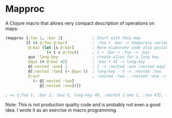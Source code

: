# Mapproc

A Clojure macro that allows very compact description of operations on maps:

```clojure
(mapproc {:foo 1, :bar 2}             ; Start with this map
         [t (+ @:foo @:bar)           ; :foo + :bar -> temporary variable t
          @:baz (let [s @:bar]        ; More elaborate code also possible...
                  (+ t s @:foo))      ; t + :bar + :foo -> :baz
          qux 'long-key               ; create alias for a long key
          @qux (+ @:baz 42)           ; :baz + 42 -> long-key 
          @[:nested :one] 1           ; 1 -> :nested :one (nested map)
          @[:nested :two] (- @qux 5)  ; long-key - 5 -> :nested :two
          @:out                       ; :nested :two - :nested :one -> :answer
            (- @[:nested :two]
               @[:nested :one])])

; => {:foo 1, :bar 2, :baz 6, long-key 48, :nested {:one 1, :two 43}, :out 42}
```

Note: This is not production quality code and is probably not even a good idea.
I wrote it as an exercise in macro programming.
